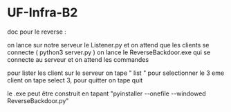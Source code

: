 # UF-Infra-B2




doc pour le reverse : 

on lance sur notre serveur le Listener.py et on attend que les clients se connecte  ( python3 server.py )
on lance le ReverseBackdoor.exe qui se connecte au serveur et on attend les commandes



pour lister les client sur le serveur on tape " list "
pour selectionner le 3 eme client on tape select 3, pour quitter on tape quit

le .exe peut être construit en tapant "pyinstaller --onefile --windowed ReverseBackdoor.py"


